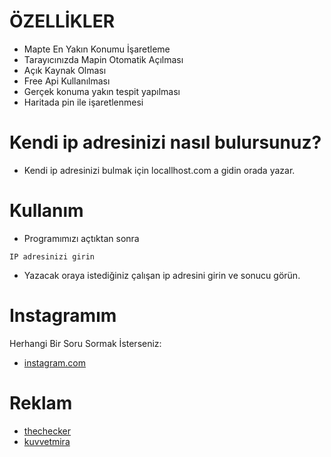 # ÖZELLİKLER
* Mapte En Yakın Konumu İşaretleme
* Tarayıcınızda Mapin Otomatik Açılması
* Açık Kaynak Olması
* Free Api Kullanılması
* Gerçek konuma yakın tespit yapılması
* Haritada pin ile işaretlenmesi

# Kendi ip adresinizi nasıl bulursunuz?
* Kendi ip adresinizi bulmak için locallhost.com a gidin orada yazar.

# Kullanım
* Programımızı açtıktan sonra
```
IP adresinizi girin
```
* Yazacak oraya istediğiniz çalışan ip adresini girin ve sonucu görün.

# Instagramım
Herhangi Bir Soru Sormak İsterseniz:
* [instagram.com](https://instagram.com/thechecker_45)

# Reklam
* [thechecker](https://guns.lol/thechecker)
* [kuvvetmira](https://guns.lol/kuvvetmira)
